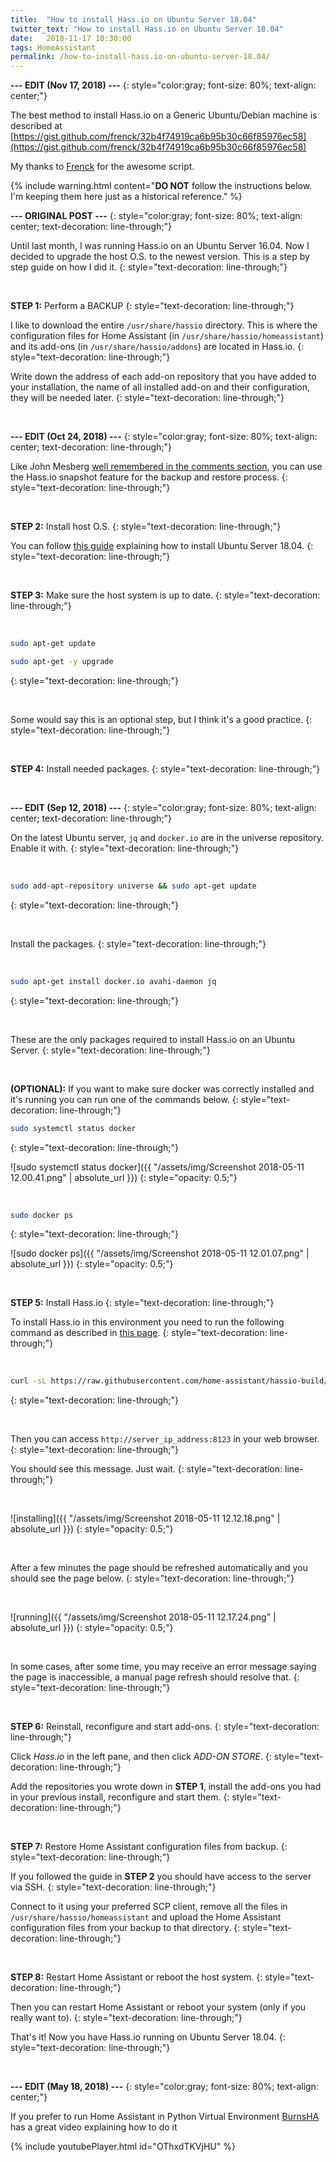 ```yaml
---
title:  "How to install Hass.io on Ubuntu Server 18.04"
twitter_text: "How to install Hass.io on Ubuntu Server 18.04"
date:   2018-11-17 10:30:00
tags: HomeAssistant
permalink: /how-to-install-hass.io-on-ubuntu-server-18.04/
---
```

<!-- markdownlint-disable html -->
**--- EDIT \(Nov 17, 2018\) ---**
{: style="color:gray; font-size: 80%; text-align: center;"}

The best method to install Hass.io on a Generic Ubuntu/Debian machine is described at [https://gist.github.com/frenck/32b4f74919ca6b95b30c66f85976ec58](https://gist.github.com/frenck/32b4f74919ca6b95b30c66f85976ec58)

<script src="https://gist.github.com/frenck/32b4f74919ca6b95b30c66f85976ec58.js"></script>

My thanks to [Frenck](https://frenck.dev/) for the awesome script.

{% include warning.html content="**DO NOT** follow the instructions below. I'm keeping them here just as a historical reference." %}

**--- ORIGINAL POST ---**
{: style="color:gray; font-size: 80%; text-align: center; text-decoration: line-through;"}

Until last month, I was running Hass.io on an Ubuntu Server 16.04. Now I decided to upgrade the host O.S. to the newest version. This is a step by step guide on how I did it.
{: style="text-decoration: line-through;"}

<br />

**STEP 1:** Perform a BACKUP
{: style="text-decoration: line-through;"}

I like to download the entire `/usr/share/hassio` directory. This is where the configuration files for Home Assistant \(in `/usr/share/hassio/homeassistant`\) and its add-ons \(in `/usr/share/hassio/addons`\) are located in Hass.io.
{: style="text-decoration: line-through;"}

Write down the address of each add-on repository that you have added to your installation, the name of all installed add-on and their configuration, they will be needed later.
{: style="text-decoration: line-through;"}

<br />

**--- EDIT \(Oct 24, 2018\) ---**
{: style="color:gray; font-size: 80%; text-align: center; text-decoration: line-through;"}

Like John Mesberg [well remembered in the comments section](/how-to-install-hass.io-on-ubuntu-server-18.04/#comment-4159094116), you can use the Hass.io snapshot feature for the backup and restore process.
{: style="text-decoration: line-through;"}

<br />

**STEP 2:** Install host O.S.
{: style="text-decoration: line-through;"}

You can follow [this guide](https://www.howtoforge.com/tutorial/ubuntu-lts-minimal-server/) explaining how to install Ubuntu Server 18.04.
{: style="text-decoration: line-through;"}

<br />

**STEP 3:** Make sure the host system is up to date.
{: style="text-decoration: line-through;"}

<br />

```bash
sudo apt-get update

sudo apt-get -y upgrade
```

{: style="text-decoration: line-through;"}

<br />

Some would say this is an optional step, but I think it's a good practice.
{: style="text-decoration: line-through;"}

<br />

**STEP 4:** Install needed packages.
{: style="text-decoration: line-through;"}

<br />

**--- EDIT \(Sep 12, 2018\) ---**
{: style="color:gray; font-size: 80%; text-align: center; text-decoration: line-through;"}

On the latest Ubuntu server, `jq` and `docker.io` are in the universe repository. Enable it with.
{: style="text-decoration: line-through;"}

<br />

```bash
sudo add-apt-repository universe && sudo apt-get update
```

{: style="text-decoration: line-through;"}

<br />

Install the packages.
{: style="text-decoration: line-through;"}

<br />

```bash
sudo apt-get install docker.io avahi-daemon jq
```

{: style="text-decoration: line-through;"}

<br />

These are the only packages required to install Hass.io on an Ubuntu Server.
{: style="text-decoration: line-through;"}

<br />

**\(OPTIONAL\):** If you want to make sure docker was correctly installed and it's running you can run one of the commands below.
{: style="text-decoration: line-through;"}

```bash
sudo systemctl status docker
```

{: style="text-decoration: line-through;"}

![sudo systemctl status docker]({{ "/assets/img/Screenshot 2018-05-11 12.00.41.png" | absolute_url }})
{: style="opacity: 0.5;"}

<br />

```bash
sudo docker ps
```

{: style="text-decoration: line-through;"}

![sudo docker ps]({{ "/assets/img/Screenshot 2018-05-11 12.01.07.png" | absolute_url }})
{: style="opacity: 0.5;"}

<br />

**STEP 5:** Install Hass.io
{: style="text-decoration: line-through;"}

To install Hass.io in this environment you need to run the following command as described in [this page](https://www.home-assistant.io/hassio/installation/#alternative-install-on-generic-linux-server).
{: style="text-decoration: line-through;"}

<br />

```bash
curl -sL https://raw.githubusercontent.com/home-assistant/hassio-build/master/install/hassio_install | sudo bash -s
```

{: style="text-decoration: line-through;"}

<br />

Then you can access `http://server_ip_address:8123` in your web browser.
{: style="text-decoration: line-through;"}

You should see this message. Just wait.
{: style="text-decoration: line-through;"}

<br />

![installing]({{ "/assets/img/Screenshot 2018-05-11 12.12.18.png" | absolute_url }})
{: style="opacity: 0.5;"}

<br />

After a few minutes the page should be refreshed automatically and you should see the page below.
{: style="text-decoration: line-through;"}

<br />

![running]({{ "/assets/img/Screenshot 2018-05-11 12.17.24.png" | absolute_url }})
{: style="opacity: 0.5;"}

<br />

In some cases, after some time, you may receive an error message saying the page is inaccessible, a manual page refresh should resolve that.
{: style="text-decoration: line-through;"}

<br />

**STEP 6:** Reinstall, reconfigure and start add-ons.
{: style="text-decoration: line-through;"}

Click *Hass.io* in the left pane, and then click *ADD-ON STORE*.
{: style="text-decoration: line-through;"}

Add the repositories you wrote down in **STEP 1**, install the add-ons you had in your previous install, reconfigure and start them.
{: style="text-decoration: line-through;"}

<br />

**STEP 7:** Restore Home Assistant configuration files from backup.
{: style="text-decoration: line-through;"}

If you followed the guide in **STEP 2** you should have access to the server via SSH.
{: style="text-decoration: line-through;"}

Connect to it using your preferred SCP client, remove all the files in `/usr/share/hassio/homeassistant` and upload the Home Assistant configuration files from your backup to that directory.
{: style="text-decoration: line-through;"}

<br />

**STEP 8:** Restart Home Assistant or reboot the host system.
{: style="text-decoration: line-through;"}

Then you can restart Home Assistant or reboot your system \(only if you really want to\).
{: style="text-decoration: line-through;"}

That's it! Now you have Hass.io running on Ubuntu Server 18.04.
{: style="text-decoration: line-through;"}

<br />

**--- EDIT \(May 18, 2018\) ---**
{: style="color:gray; font-size: 80%; text-align: center;"}

If you prefer to run Home Assistant in Python Virtual Environment [BurnsHA](https://www.youtube.com/channel/UCSKQutOXuNLvFetrKuwudpg) has a great video explaining how to do it

{% include youtubePlayer.html id="OThxdTKVjHU" %}
